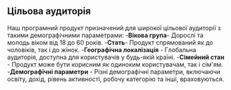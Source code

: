## Цільова аудиторія

Наш програмний продукт призначений для широкої цільової аудиторії з такими демографічними параметрами:
-**Вікова група**- Дорослі та молодь віком від 18 до 60 років.
-**Стать**- Продукт спрямований як до чоловіків, так і до жінок.
-**Географічна локалізація** - Глобальна аудиторія, доступна для користувачів у будь-якій країні.
-**Сімейний стан** - Продукт може бути корисним як одиноким користувачам, так і сім'ям.
-**Демографічні параметри** - Різні демографічні параметри, включаючи освіту, дохід, рівень активності, робочу категорію та інші, враховуються.
